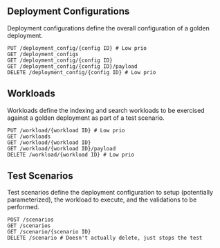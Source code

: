 ## Deployment Configurations

Deployment configurations define the overall configuration
of a golden deployment.

```
PUT /deployment_config/{config ID} # Low prio
GET /deployment_configs
GET /deployment_config/{config ID}
GET /deployment_config/{config ID}/payload
DELETE /deployment_config/{config ID} # Low prio
```

## Workloads

Workloads define the indexing and search workloads to be
exercised against a golden deployment as part of a test
scenario.

```
PUT /workload/{workload ID} # Low prio
GET /workloads
GET /workload/{workload ID}
GET /workload/{workload ID}/payload
DELETE /workload/{workload ID} # Low prio
```

## Test Scenarios

Test scenarios define the deployment configuration to
setup (potentially parameterized), the workload to
execute, and the validations to be performed.

```
POST /scenarios
GET /scenarios
GET /scenario/{scenario ID}
DELETE /scenario # Doesn't actually delete, just stops the test
```

